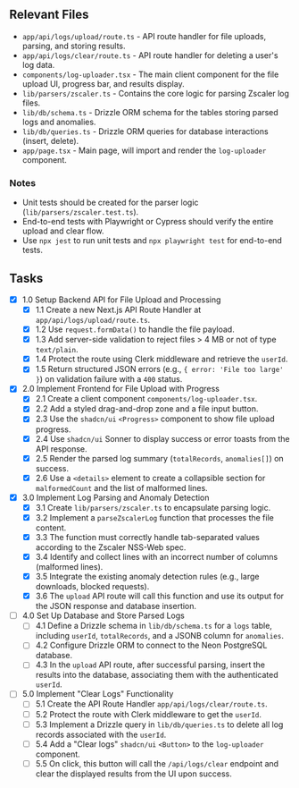 ## Relevant Files

- `app/api/logs/upload/route.ts` - API route handler for file uploads, parsing, and storing results.
- `app/api/logs/clear/route.ts` - API route handler for deleting a user's log data.
- `components/log-uploader.tsx` - The main client component for the file upload UI, progress bar, and results display.
- `lib/parsers/zscaler.ts` - Contains the core logic for parsing Zscaler log files.
- `lib/db/schema.ts` - Drizzle ORM schema for the tables storing parsed logs and anomalies.
- `lib/db/queries.ts` - Drizzle ORM queries for database interactions (insert, delete).
- `app/page.tsx` - Main page, will import and render the `log-uploader` component.

### Notes

- Unit tests should be created for the parser logic (`lib/parsers/zscaler.test.ts`).
- End-to-end tests with Playwright or Cypress should verify the entire upload and clear flow.
- Use `npx jest` to run unit tests and `npx playwright test` for end-to-end tests.

## Tasks

- [x] 1.0 Setup Backend API for File Upload and Processing
  - [x] 1.1 Create a new Next.js API Route Handler at `app/api/logs/upload/route.ts`.
  - [x] 1.2 Use `request.formData()` to handle the file payload.
  - [x] 1.3 Add server-side validation to reject files > 4 MB or not of type `text/plain`.
  - [x] 1.4 Protect the route using Clerk middleware and retrieve the `userId`.
  - [x] 1.5 Return structured JSON errors (e.g., `{ error: 'File too large' }`) on validation failure with a `400` status.
- [x] 2.0 Implement Frontend for File Upload with Progress
  - [x] 2.1 Create a client component `components/log-uploader.tsx`.
  - [x] 2.2 Add a styled drag-and-drop zone and a file input button.
  - [x] 2.3 Use the `shadcn/ui` `<Progress>` component to show file upload progress.
  - [x] 2.4 Use `shadcn/ui` Sonner to display success or error toasts from the API response.
  - [x] 2.5 Render the parsed log summary (`totalRecords`, `anomalies[]`) on success.
  - [x] 2.6 Use a `<details>` element to create a collapsible section for `malformedCount` and the list of malformed lines.
- [x] 3.0 Implement Log Parsing and Anomaly Detection
  - [x] 3.1 Create `lib/parsers/zscaler.ts` to encapsulate parsing logic.
  - [x] 3.2 Implement a `parseZscalerLog` function that processes the file content.
  - [x] 3.3 The function must correctly handle tab-separated values according to the Zscaler NSS-Web spec.
  - [x] 3.4 Identify and collect lines with an incorrect number of columns (malformed lines).
  - [x] 3.5 Integrate the existing anomaly detection rules (e.g., large downloads, blocked requests).
  - [x] 3.6 The `upload` API route will call this function and use its output for the JSON response and database insertion.
- [ ] 4.0 Set Up Database and Store Parsed Logs
  - [ ] 4.1 Define a Drizzle schema in `lib/db/schema.ts` for a `logs` table, including `userId`, `totalRecords`, and a JSONB column for `anomalies`.
  - [ ] 4.2 Configure Drizzle ORM to connect to the Neon PostgreSQL database.
  - [ ] 4.3 In the `upload` API route, after successful parsing, insert the results into the database, associating them with the authenticated `userId`.
- [ ] 5.0 Implement "Clear Logs" Functionality
  - [ ] 5.1 Create the API Route Handler `app/api/logs/clear/route.ts`.
  - [ ] 5.2 Protect the route with Clerk middleware to get the `userId`.
  - [ ] 5.3 Implement a Drizzle query in `lib/db/queries.ts` to delete all log records associated with the `userId`.
  - [ ] 5.4 Add a "Clear logs" `shadcn/ui` `<Button>` to the `log-uploader` component.
  - [ ] 5.5 On click, this button will call the `/api/logs/clear` endpoint and clear the displayed results from the UI upon success.
